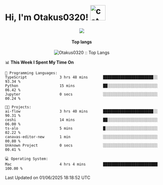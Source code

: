 <h1> Hi, I'm Otakus0320! <img src="https://media.giphy.com/media/mGcNjsfWAjY5AEZNw6/giphy.gif" width="50" alt="cat"></h1>

<p align="center"><a href="https://wakatime.com/@044d69d0-1253-4f60-96b6-5d19a0f9dde5"><img src="https://wakatime.com/badge/user/044d69d0-1253-4f60-96b6-5d19a0f9dde5.svg" /></a></p>

<h4 align="center">Top langs</h4>

<p align="center"><img src="https://github-readme-stats.vercel.app/api/top-langs/?username=Otakus0320&langs_count=10&theme=tokyonight&layout=compact&timestamp={{random_number}}" alt="Otakus0320 :: Top Langs" /></p>

<!--START_SECTION:waka-->
📊 **This Week I Spent My Time On** 

```text
💬 Programming Languages: 
TypeScript               3 hrs 48 mins       ███████████████████████░░   93.34 % 
Python                   15 mins             ██░░░░░░░░░░░░░░░░░░░░░░░   06.42 % 
Jupyter                  0 secs              ░░░░░░░░░░░░░░░░░░░░░░░░░   00.24 % 

🐱‍💻 Projects: 
ai-flow                  3 hrs 40 mins       ███████████████████████░░   90.31 % 
ceshi                    14 mins             ██░░░░░░░░░░░░░░░░░░░░░░░   06.00 % 
ts-alo                   5 mins              █░░░░░░░░░░░░░░░░░░░░░░░░   02.22 % 
canavas-editor-new       1 min               ░░░░░░░░░░░░░░░░░░░░░░░░░   00.80 % 
Unknown Project          0 secs              ░░░░░░░░░░░░░░░░░░░░░░░░░   00.41 % 

💻 Operating System: 
Mac                      4 hrs 4 mins        █████████████████████████   100.00 % 
```


 Last Updated on 01/06/2025 18:18:52 UTC
<!--END_SECTION:waka-->
